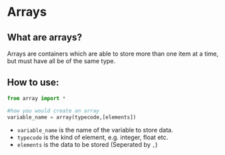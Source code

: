 # Arrays

## What are arrays?
Arrays are containers which are able to store more than one item at a time, but must have all be of the same type.

## How to use:

```python
from array import *

#how you would create an array
variable_name = array(typecode,[elements])
```
* `variable_name` is the name of the variable to store data.
* `typecode` is the kind of element, e.g. integer, float etc.
* `elements` is the data to be stored (Seperated by `,`)
